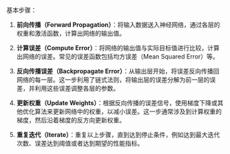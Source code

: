 基本步骤：

1. **前向传播（Forward Propagation）**：将输入数据送入神经网络，通过各层的权重和激活函数，计算出网络的输出值。
    
2. **计算误差（Compute Error）**：将网络的输出值与实际目标值进行比较，计算出网络的误差。常见的误差函数包括均方误差（Mean Squared Error）等。
    
3. **反向传播误差（Backpropagate Error）**：从输出层开始，将误差反向传播回网络的每一层。这一步利用了链式法则，将输出层的误差分解为前一层的误差，并利用这些误差调整各层的参数。
    
4. **更新权重（Update Weights）**：根据反向传播的误差信号，使用梯度下降或其他优化算法来更新网络中的权重，以减小误差。这一步通常涉及到计算权重的梯度，然后沿着梯度的反方向更新权重。
    
5. **重复迭代（Iterate）**：重复以上步骤，直到达到停止条件，例如达到最大迭代次数、误差达到阈值或者达到期望的性能指标。